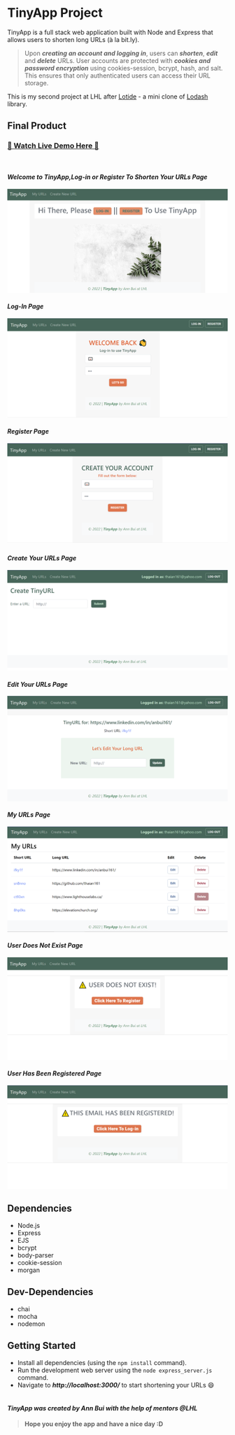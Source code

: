 # TinyApp Project

TinyApp is a full stack web application built with Node and Express that allows users to shorten long URLs (à la bit.ly).
<br>

> Upon **_creating an account and logging in_**, users can **_shorten_**, **_edit_** and **_delete_** URLs. User accounts are protected with **_cookies and password encryption_** using cookies-session, bcrypt, hash, and salt. This ensures that only authenticated users can access their URL storage.

This is my second project at LHL after [Lotide](https://github.com/thaian161/lotide) - a mini clone of [Lodash](https://lodash.com) library.

## Final Product

### [👋 Watch Live Demo Here 👋](https://youtu.be/6-6upefRgmw)

<br/>

#### _Welcome to TinyApp,Log-in or Register To Shorten Your URLs Page_

!["Welcome to TinyApp, Log-in or Register To Shorten Your URLs "](https://github.com/thaian161/tinyApp/blob/master/docs/welcome-new-user-page.png)

#### _Log-In Page_

!["Log-In Page"](https://github.com/thaian161/tinyApp/blob/master/docs/login-page.png)

#### _Register Page_

!["Register Page"](https://github.com/thaian161/tinyApp/blob/master/docs/register-newuser-page.png)

#### _Create Your URLs Page_

!["Create Your URLs Page"](https://github.com/thaian161/tinyApp/blob/master/docs/create-urls.png)

#### _Edit Your URLs Page_

!["Edit Your URLs Page"](https://github.com/thaian161/tinyApp/blob/master/docs/edit-url-page.png)

#### _My URLs Page_

!["My Urls Page"](https://github.com/thaian161/tinyApp/blob/master/docs/my-urls-page.png)

#### _User Does Not Exist Page_

!["User Doesn't Exist Page"](https://github.com/thaian161/tinyApp/blob/master/docs/user-does-not-exist.png)

#### _User Has Been Registered Page_

!["User Has Been Registered Page"](https://github.com/thaian161/tinyApp/blob/master/docs/user-has-been-registered.png)

## Dependencies

- Node.js
- Express
- EJS
- bcrypt
- body-parser
- cookie-session
- morgan

## Dev-Dependencies

- chai
- mocha
- nodemon

## Getting Started

- Install all dependencies (using the `npm install` command).
- Run the development web server using the `node express_server.js` command.
- Navigate to **_http://localhost:3000/_** to start shortening your URLs 😄
  <br>
  <br>

#### _TinyApp was created by Ann Bui with the help of mentors @LHL_

> **Hope you enjoy the app and have a nice day :D**
